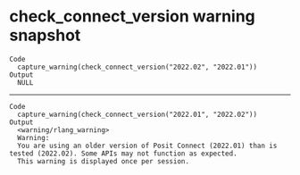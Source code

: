 # check_connect_version warning snapshot

    Code
      capture_warning(check_connect_version("2022.02", "2022.01"))
    Output
      NULL

---

    Code
      capture_warning(check_connect_version("2022.01", "2022.02"))
    Output
      <warning/rlang_warning>
      Warning:
      You are using an older version of Posit Connect (2022.01) than is tested (2022.02). Some APIs may not function as expected.
      This warning is displayed once per session.

